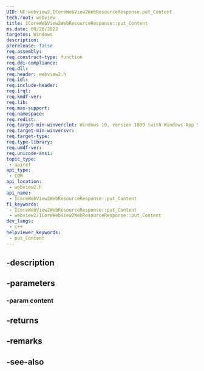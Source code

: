 ```yaml
---
UID: NF:webview2.ICoreWebView2WebResourceResponse.put_Content
tech.root: webview
title: ICoreWebView2WebResourceResponse::put_Content
ms.date: 09/20/2022
targetos: Windows
description: 
prerelease: false
req.assembly: 
req.construct-type: function
req.ddi-compliance: 
req.dll: 
req.header: webview2.h
req.idl: 
req.include-header: 
req.irql: 
req.kmdf-ver: 
req.lib: 
req.max-support: 
req.namespace: 
req.redist: 
req.target-min-winverclnt: Windows 10, version 1809 (with Windows App SDK 1.1 or later)
req.target-min-winversvr: 
req.target-type: 
req.type-library: 
req.umdf-ver: 
req.unicode-ansi: 
topic_type:
 - apiref
api_type:
 - COM
api_location:
 - webview2.h
api_name:
 - ICoreWebView2WebResourceResponse::put_Content
f1_keywords:
 - ICoreWebView2WebResourceResponse::put_Content
 - webview2/ICoreWebView2WebResourceResponse::put_Content
dev_langs:
 - c++
helpviewer_keywords:
 - put_Content
---
```


## -description

## -parameters

### -param content

## -returns

## -remarks

## -see-also

